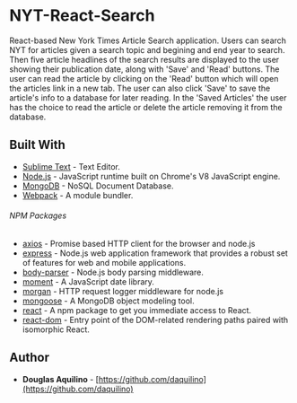 # NYT-React-Search


React-based New York Times Article Search application. Users can search NYT for articles given a search topic and begining and end year to search.  Then five article headlines of the search results are displayed to the user showing their publication date, along with 'Save' and 'Read' buttons.  The user can read the article by clicking on the 'Read' button which will open the articles link in a new tab. The user can also click 'Save' to save the article's info to a database for later reading.  In the 'Saved Articles' the user has the choice to read the article or delete the article removing it from the database. 



## Built With

* [Sublime Text](https://www.sublimetext.com/) - Text Editor.
* [Node.js](https://nodejs.org) - JavaScript runtime built on Chrome's V8 JavaScript engine.
* [MongoDB](https://www.mongodb.com/) - NoSQL Document Database.
* [Webpack](https://www.npmjs.com/package/webpack) - A module bundler.

###### NPM Packages

* [axios](https://www.npmjs.com/package/axios) - Promise based HTTP client for the browser and node.js
* [express](https://www.npmjs.com/package/express) - Node.js web application framework that provides a robust set of features for web and mobile applications.
* [body-parser](https://www.npmjs.com/package/body-parser) - Node.js body parsing middleware.
* [moment](https://www.npmjs.com/package/moment) - A JavaScript date library.
* [morgan](https://www.npmjs.com/package/morgan) - HTTP request logger middleware for node.js
* [mongoose](https://www.npmjs.com/package/mongoose) - A MongoDB object modeling tool.
* [react](https://www.npmjs.com/package/react) -  A npm package to get you immediate access to React.
* [react-dom](https://www.npmjs.com/package/react-dom)	-  Entry point of the DOM-related rendering paths paired with isomorphic React.



## Author

* **Douglas Aquilino** - [https://github.com/daquilino](https://github.com/daquilino)
